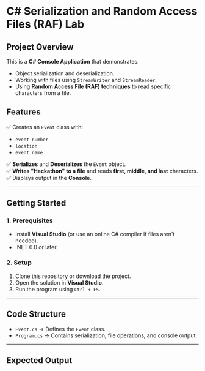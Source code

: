 # C# Serialization and Random Access Files (RAF) Lab

## **Project Overview**
This is a **C# Console Application** that demonstrates:
- Object serialization and deserialization.
- Working with files using `StreamWriter` and `StreamReader`.
- Using **Random Access File (RAF) techniques** to read specific characters from a file.

## **Features**
✅ Creates an `Event` class with:
- `event number`
- `location`
- `event name`

✅ **Serializes** and **Deserializes** the `Event` object.  
✅ **Writes "Hackathon" to a file** and reads **first, middle, and last** characters.  
✅ Displays output in the **Console**.

---

## **Getting Started**

### **1. Prerequisites**
- Install **Visual Studio** (or use an online C# compiler if files aren't needed).
- .NET 6.0 or later.

### **2. Setup**
1. Clone this repository or download the project.
2. Open the solution in **Visual Studio**.
3. Run the program using `Ctrl + F5`.

---

## **Code Structure**
- `Event.cs` → Defines the `Event` class.
- `Program.cs` → Contains serialization, file operations, and console output.

---

## **Expected Output**
